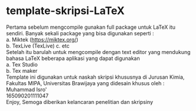 # template-skripsi-LaTeX

Pertama sebelum mengcompile gunakan full package untuk LaTeX itu sendiri. Banyak sekali package yang bisa digunakan seperti :<br/> a. Miktek
(https://miktex.org/) <br/> b. TexLive (TexLive) c. etc 
<br/>Setelah itu barulah untuk mengcompile dengan text editor yang mendukung bahasa LaTeX beberapa aplikasi yang dapat digunakan <br/> a. Tex Studio <br/>
b. Tex maker <br/>
Template ini digunakan untuk naskah skripsi khususnya di Jurusan Kimia, Fakultas MIPA, Universitas Brawijaya yang didesain khusus oleh : <br/>
Muhammad Isro' <br/> 165090201111047 <br/>
Enjoy, Semoga diberikan kelancaran penelitian dan skripsiny

